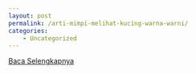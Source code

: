 ```yaml
---
layout: post
permalink: /arti-mimpi-melihat-kucing-warna-warni/
categories:
    - Uncategorized
---
```


[Baca Selengkapnya](/10)